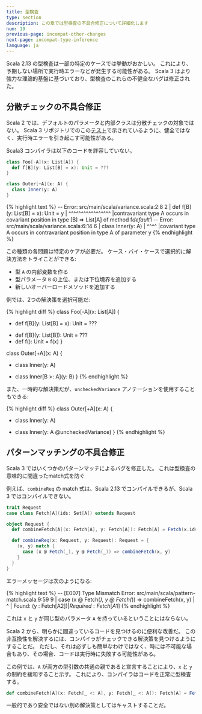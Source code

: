 ```yaml
---
title: 型検査
type: section
description: この章では型検査の不具合修正について詳細化します
num: 19
previous-page: incompat-other-changes
next-page: incompat-type-inference
language: ja
---
```


Scala 2.13 の型検査は一部の特定のケースでは挙動がおかしい。
これにより、予期しない場所で実行時エラーなどが発生する可能性がある。
Scala 3 はより強力な理論的基盤に基づいており、型検査のこれらの不健全なバグは修正された。

## 分散チェックの不具合修正

Scala 2 では、デフォルトのパラメータと内部クラスは分散チェックの対象ではない。
Scala 3 リポジトリでのこの[テスト](https://github.com/lampepfl/dotty/blob/10526a7d0aa8910729b6036ee51942e05b71abf6/tests/neg/variances.scala)で示されているように、健全ではなく、実行時エラーを引き起こす可能性がある。

Scala3 コンパイラは以下のコードを許容していない。

```scala
class Foo[-A](x: List[A]) {
  def f[B](y: List[B] = x): Unit = ???
}

class Outer[+A](x: A) {
  class Inner(y: A)
}
```

{% highlight text %}
-- Error: src/main/scala/variance.scala:2:8 
2 |  def f[B](y: List[B] = x): Unit = y
  |        ^^^^^^^^^^^^^^^^^
  |contravariant type A occurs in covariant position in type [B] => List[A] of method f$default$1
-- Error: src/main/scala/variance.scala:6:14 
6 |  class Inner(y: A)
  |              ^^^^
  |covariant type A occurs in contravariant position in type A of parameter y
{% endhighlight %}

この種類の各問題は特定のケアが必要だ。
ケース・バイ・ケースで選択的に解決方法をトライことができる:
- 型 `A` の内部変数を作る
- 型パラメータ `B` の上位、または下位境界を追加する
- 新しいオーバーロードメソッドを追加する

例では、2つの解決策を選択可能だ:

{% highlight diff %}
class Foo[-A](x: List[A]) {
-  def f[B](y: List[B] = x): Unit = ???
+  def f[B](y: List[B]): Unit = ???
+  def f(): Unit = f(x)
}

class Outer[+A](x: A) {
-  class Inner(y: A)
+  class Inner[B >: A](y: B)
}
{% endhighlight %}

また、一時的な解決策だが、`uncheckedVariance` アノテーションを使用することもできる:

{% highlight diff %}
class Outer[+A](x: A) {
-  class Inner(y: A)
+  class Inner(y: A @uncheckedVariance)
}
{% endhighlight %}

## パターンマッチングの不具合修正

Scala 3 ではいくつかのパターンマッチによるバグを修正した。
これは型検査の意味的に間違ったmatch式を防ぐ

例えば、`combineReq` の match 式は、Scala 2.13 でコンパイルできるが、Scala 3 ではコンパイルできない。

```scala
trait Request
case class Fetch[A](ids: Set[A]) extends Request

object Request {
  def combineFetch[A](x: Fetch[A], y: Fetch[A]): Fetch[A] = Fetch(x.ids ++ y.ids)

  def combineReq(x: Request, y: Request): Request = {
    (x, y) match {
      case (x @ Fetch(_), y @ Fetch(_)) => combineFetch(x, y)
    }
  }
}
```

エラーメッセージは次のようになる:

{% highlight text %}
-- [E007] Type Mismatch Error: src/main/scala/pattern-match.scala:9:59 
9 |      case (x @ Fetch(_), y @ Fetch(_)) => combineFetch(x, y)
  |                                                           ^
  |                                                Found:    (y : Fetch[A$2])
  |                                                Required: Fetch[A$1]
{% endhighlight %}

これは `x` と `y` が同じ型のパラメータ `A` を持っているということにはならない。

Scala 2 から、明らかに間違っているコードを見つけるのに便利な改善だ。
この非互換性を解決するには、コンパイラがチェックできる解決策を見つけるようにすることだ。
ただし、それは必ずしも簡単なわけではなく、時には不可能な場合もあり、その場合、コードは実行時に失敗する可能性がある。

この例では、`A` が両方の型引数の共通の親であると宣言することにより、`x` と `y` の制約を緩和すること示す。
これにより、コンパイラはコードを正常に型検査する。

```scala
def combineFetch[A](x: Fetch[_ <: A], y: Fetch[_ <: A]): Fetch[A] = Fetch(x.ids ++ y.ids)
```

一般的であり安全ではない別の解決策としてはキャストすることだ。

